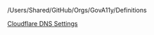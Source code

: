/Users/Shared/GitHub/Orgs/GovA11y/Definitions

[Cloudflare DNS Settings](https://blog.cloudflare.com/secure-and-fast-github-pages-with-cloudflare/)